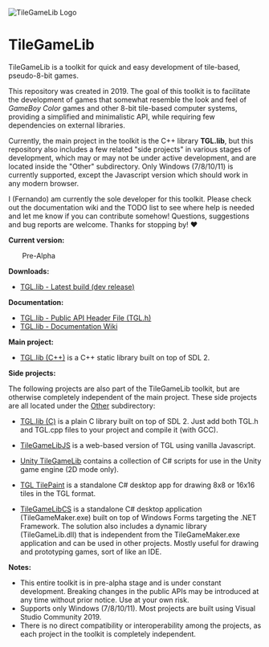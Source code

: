 ![TileGameLib Logo](https://github.com/FernandoAiresCastello/TileGameToolkit/blob/master/Images/github-banner-2.fw.png?raw=true)

# TileGameLib
TileGameLib is a toolkit for quick and easy development of tile-based, pseudo-8-bit games.

This repository was created in 2019. The goal of this toolkit is to facilitate the development of games that somewhat resemble the look and feel of *GameBoy Color* games and other 8-bit tile-based computer systems, providing a simplified and minimalistic API, while requiring few dependencies on external libraries.

Currently, the main project in the toolkit is the C++ library **TGL.lib**, but this repository also includes a few related "side projects" in various stages of development, which may or may not be under active development, and are located inside the "Other" subdirectory. Only Windows (7/8/10/11) is currently supported, except the Javascript version which should work in any modern browser.

I (Fernando) am currently the sole developer for this toolkit. Please check out the documentation wiki and the TODO list to see where help is needed and let me know if you can contribute somehow! Questions, suggestions and bug reports are welcome. Thanks for stopping by! ❤

**Current version:** 

&nbsp;&nbsp;&nbsp;&nbsp;&nbsp;&nbsp;&nbsp;Pre-Alpha

**Downloads:**

- [TGL.lib - Latest build (dev release)](https://github.com/FernandoAiresCastello/TileGameLib/tree/master/Releases/TGL)

**Documentation:**

- [TGL.lib - Public API Header File (TGL.h)](https://github.com/FernandoAiresCastello/TileGameLib/tree/master/TGL.lib%20(C%2B%2B)/TGL/TGL.h)
- [TGL.lib - Documentation Wiki](https://fernandoairescastello.neocities.org/proj/tgl/tgl_index)

**Main project:**

- [TGL.lib (C++)](https://github.com/FernandoAiresCastello/TileGameLib/tree/master/TGL.lib%20(C%2B%2B)) is a C++ static library built on top of SDL 2.

**Side projects:**

The following projects are also part of the TileGameLib toolkit, but are otherwise completely independent of the main project. These side projects are all located under the [Other](https://github.com/FernandoAiresCastello/TileGameLib/tree/master/Other) subdirectory:

- [TGL.lib (C)](https://github.com/FernandoAiresCastello/TileGameLib/tree/master/TGL.lib%20(C)) is a plain C library built on top of SDL 2. Just add both TGL.h and TGL.cpp files to your project and compile it (with GCC).

- [TileGameLibJS](https://github.com/FernandoAiresCastello/TileGameToolkit/tree/master/Other/TileGameLibJS) is a web-based version of TGL using vanilla Javascript.

- [Unity TileGameLib](https://github.com/FernandoAiresCastello/TileGameLib/tree/master/Other/UnityTileGameLib) contains a collection of C# scripts for use in the Unity game engine (2D mode only).

- [TGL TilePaint](https://github.com/FernandoAiresCastello/TileGameLib/tree/master/Other/TGLTilePaint) is a standalone C# desktop app for drawing 8x8 or 16x16 tiles in the TGL format.

- [TileGameLibCS](https://github.com/FernandoAiresCastello/TileGameLib/tree/master/Other/TileGameLibCS) is a standalone C# desktop application (TileGameMaker.exe) built on top of Windows Forms targeting the .NET Framework. The solution also includes a dynamic library (TileGameLib.dll) that is independent from the TileGameMaker.exe application and can be used in other projects. Mostly useful for drawing and prototyping games, sort of like an IDE.

**Notes:**

- This entire toolkit is in pre-alpha stage and is under constant development. Breaking changes in the public APIs may be introduced at any time without prior notice. Use at your own risk.
- Supports only Windows (7/8/10/11). Most projects are built using Visual Studio Community 2019.
- There is no direct compatibility or interoperability among the projects, as each project in the toolkit is completely independent.
